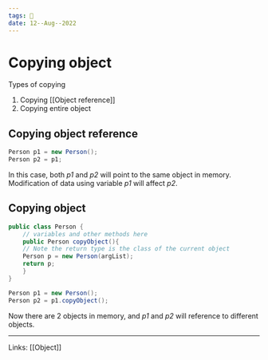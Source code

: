 ```yaml
---
tags: 🌱
date: 12--Aug--2022
---
```


# Copying object

Types of copying
1. Copying [[Object reference]]
2. Copying entire object

## Copying object reference

```java
Person p1 = new Person();
Person p2 = p1;
```

In this case, both *p1* and *p2* will point to the same object in memory. Modification of data using variable *p1* will affect *p2*.

## Copying object

```java
public class Person {
    // variables and other methods here
    public Person copyObject(){
    // Note the return type is the class of the current object
    Person p = new Person(argList);
    return p;
    }
}

Person p1 = new Person();
Person p2 = p1.copyObject();
```

Now there are 2 objects in memory, and *p1* and *p2* will reference to different objects.

---
Links: [[Object]]